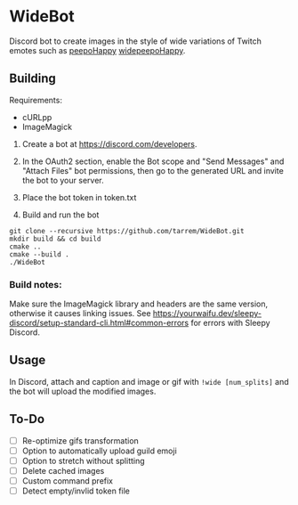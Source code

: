 # WideBot

Discord bot to create images in the style of wide variations of Twitch emotes such as [peepoHappy]() [widepeepoHappy]().

## Building

Requirements:
- cURLpp
- ImageMagick

1. Create a bot at https://discord.com/developers.

2. In the OAuth2 section, enable the Bot scope and "Send Messages" and "Attach Files" bot permissions, then go to the generated URL and invite the bot to your server.

3. Place the bot token in token.txt

4. Build and run the bot
```
git clone --recursive https://github.com/tarrem/WideBot.git
mkdir build && cd build
cmake ..
cmake --build .
./WideBot
```

### Build notes:
Make sure the ImageMagick library and headers are the same version, otherwise it causes linking issues.
See https://yourwaifu.dev/sleepy-discord/setup-standard-cli.html#common-errors for errors with Sleepy Discord.

## Usage

In Discord, attach and caption and image or gif with `!wide [num_splits]` and the bot will upload the modified images.

## To-Do
- [ ] Re-optimize gifs transformation
- [ ] Option to automatically upload guild emoji
- [ ] Option to stretch without splitting
- [ ] Delete cached images
- [ ] Custom command prefix
- [ ] Detect empty/invlid token file
